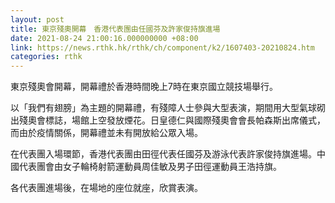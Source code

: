 ```yaml
---
layout: post
title: 東京殘奧開幕　香港代表團由任國芬及許家俊持旗進場
date: 2021-08-24 21:00:16.000000000 +08:00
link: https://news.rthk.hk/rthk/ch/component/k2/1607403-20210824.htm
categories: rthk
---
```


東京殘奧會開幕，開幕禮於香港時間晚上7時在東京國立競技場舉行。

以「我們有翅膀」為主題的開幕禮，有殘障人士參與大型表演，期間用大型氣球砌出殘奧會標誌，場館上空發放煙花。日皇德仁與國際殘奧會會長帕森斯出席儀式，而由於疫情關係，開幕禮並未有開放給公眾入場。

在代表團入場環節，香港代表團由田徑代表任國芬及游泳代表許家俊持旗進場。中國代表團會由女子輪椅射箭運動員周佳敏及男子田徑運動員王浩持旗。

各代表團進場後，在場地的座位就座，欣賞表演。
